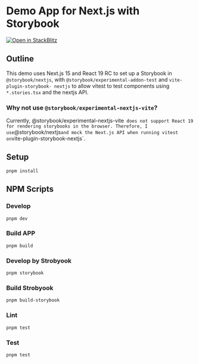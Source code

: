 # Demo App for Next.js with Storybook

[![Open in StackBlitz](https://developer.stackblitz.com/img/open_in_stackblitz.svg)](https://stackblitz.com/github/strozw/demo-storybook-nextjs)

## Outline

This demo uses Next.js 15 and React 19 RC to set up a Storybook in `@storybook/nextjs`, with `@storybook/experimental-addon-test` and `vite-plugin-storybook- nextjs` to allow vitest to test components using `*.stories.tsx` and the nextjs API.

### Why not use `@storybook/experimental-nextjs-vite`?

Currently, @storybook/experimental-nextjs-vite` does not support React 19 for rendering storybooks in the browser.
Therefore, I use`@storybook/nextjs`and mock the Next.js API when running vitest on`vite-plugin-storybook-nextjs`.

## Setup

```
pnpm install
```

## NPM Scripts

### Develop

```
pnpm dev
```

### Build APP

```
pnpm build
```

### Develop by Strobyook

```
pnpm storybook
```

### Build Strobyook

```
pnpm build-storybook
```

### Lint

```
pnpm test
```

### Test

```
pnpm test
```
